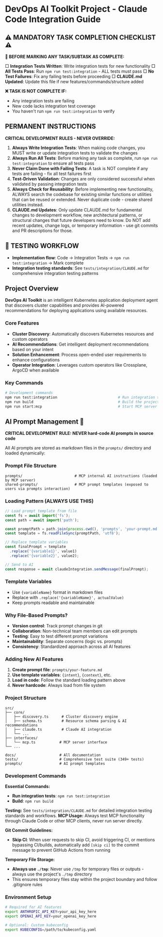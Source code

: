 # DevOps AI Toolkit Project - Claude Code Integration Guide

## ⚠️ MANDATORY TASK COMPLETION CHECKLIST ⚠️

**🔴 BEFORE MARKING ANY TASK/SUBTASK AS COMPLETE:**

□ **Integration Tests Written**: Write integration tests for new functionality
□ **All Tests Pass**: Run `npm run test:integration` - ALL tests must pass
□ **No Test Failures**: Fix any failing tests before proceeding
□ **CLAUDE.md Updated**: Update this file if new features/commands/structure added

**❌ TASK IS NOT COMPLETE IF:**
- Any integration tests are failing
- New code lacks integration test coverage
- You haven't run `npm run test:integration` to verify

## PERMANENT INSTRUCTIONS

**CRITICAL DEVELOPMENT RULES - NEVER OVERRIDE:**

1. **Always Write Integration Tests**: When making code changes, you MUST write or update integration tests to validate the changes
2. **Always Run All Tests**: Before marking any task as complete, run `npm run test:integration` to ensure all tests pass
3. **Never Claim Done with Failing Tests**: A task is NOT complete if any tests are failing - fix all test failures first
4. **Test-Driven Validation**: Changes are only considered successful when validated by passing integration tests
5. **Always Check for Reusability**: Before implementing new functionality, ALWAYS search the codebase for existing similar functions or utilities that can be reused or extended. Never duplicate code - create shared utilities instead.
6. **CLAUDE.md Updates**: Only update CLAUDE.md for fundamental changes to development workflow, new architectural patterns, or structural changes that future developers need to know. Do NOT add recent updates, change logs, or temporary information - use git commits and PR descriptions for those.

## 🛑 TESTING WORKFLOW

- **Implementation flow**: Code → Integration Tests → `npm run test:integration` → Mark complete
- **Integration testing standards**: See `tests/integration/CLAUDE.md` for comprehensive integration testing patterns

## Project Overview

**DevOps AI Toolkit** is an intelligent Kubernetes application deployment agent that discovers cluster capabilities and provides AI-powered recommendations for deploying applications using available resources.

### Core Features
- **Cluster Discovery**: Automatically discovers Kubernetes resources and custom operators
- **AI Recommendations**: Get intelligent deployment recommendations based on your intent
- **Solution Enhancement**: Process open-ended user requirements to enhance configurations
- **Operator Integration**: Leverages custom operators like Crossplane, ArgoCD when available

### Key Commands

```bash
# Development commands
npm run test:integration                            # Run integration tests
npm run build                                       # Build the project
npm run start:mcp                                   # Start MCP server
```

## AI Prompt Management 🤖

**CRITICAL DEVELOPMENT RULE: NEVER hard-code AI prompts in source code**

All AI prompts are stored as markdown files in the `prompts/` directory and loaded dynamically:

### Prompt File Structure
```
prompts/                        # MCP internal AI instructions (loaded by MCP server)
shared-prompts/                 # MCP prompt templates (exposed to users via prompts interaction)
```

### Loading Pattern (ALWAYS USE THIS)
```typescript
// Load prompt template from file
const fs = await import('fs');
const path = await import('path');

const promptPath = path.join(process.cwd(), 'prompts', 'your-prompt.md');
const template = fs.readFileSync(promptPath, 'utf8');

// Replace template variables
const finalPrompt = template
  .replace('{variable1}', value1)
  .replace('{variable2}', value2);

// Send to AI
const response = await claudeIntegration.sendMessage(finalPrompt);
```

### Template Variables
- Use `{variableName}` format in markdown files
- Replace with `.replace('{variableName}', actualValue)`
- Keep prompts readable and maintainable

### Why File-Based Prompts?
- **Version control**: Track prompt changes in git
- **Collaboration**: Non-technical team members can edit prompts  
- **Testing**: Easy to test different prompt variations
- **Maintainability**: Separate concerns (logic vs. prompts)
- **Consistency**: Standardized approach across all AI features

### Adding New AI Features
1. **Create prompt file**: `prompts/your-feature.md`
2. **Use template variables**: `{intent}`, `{context}`, etc.
3. **Load in code**: Follow the standard loading pattern above
4. **Never hardcode**: Always load from file system

### Project Structure

```
src/
├── core/
│   ├── discovery.ts      # Cluster discovery engine
│   ├── schema.ts         # Resource schema parsing & AI recommendations
│   ├── claude.ts         # Claude AI integration
│   └── ...
├── interfaces/
│   └── mcp.ts           # MCP server interface
└── ...

docs/                    # All documentation
tests/                   # Comprehensive test suite (349+ tests)
prompts/                 # AI prompt templates
```

### Development Commands

**Essential Commands:**
- **Run integration tests**: `npm run test:integration`
- **Build**: `npm run build`

**Testing:** See `tests/integration/CLAUDE.md` for detailed integration testing standards and workflows.
**MCP Usage:** Always test MCP functionality through Claude Code or other MCP clients, never run server directly.

**Git Commit Guidelines:**
- **Skip CI**: When user requests to skip CI, avoid triggering CI, or mentions bypassing CI/builds, automatically add `[skip ci]` to the commit message to prevent GitHub Actions from running

**Temporary File Storage:**
- **Always use `./tmp`**: Never use `/tmp` for temporary files or outputs - always use the project's `./tmp` directory
- This ensures temporary files stay within the project boundary and follow .gitignore rules

### Environment Setup

```bash
# Required for AI features
export ANTHROPIC_API_KEY=your_api_key_here
export OPENAI_API_KEY=your_openai_key_here

# Optional: Custom kubeconfig
export KUBECONFIG=/path/to/kubeconfig.yaml
```